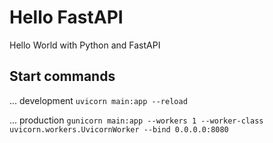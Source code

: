 # Hello FastAPI

Hello World with Python and FastAPI 

## Start commands

... development
`uvicorn main:app --reload`

... production
`gunicorn main:app --workers 1 --worker-class uvicorn.workers.UvicornWorker --bind 0.0.0.0:8080`